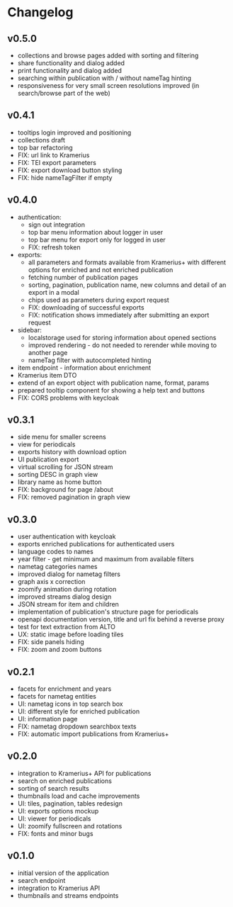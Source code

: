 # Changelog

## v0.5.0

- collections and browse pages added with sorting and filtering
- share functionality and dialog added
- print functionality and dialog added
- searching within publication with / without nameTag hinting
- responsiveness for very small screen resolutions improved (in search/browse part of the web)

## v0.4.1

- tooltips login improved and positioning
- collections draft
- top bar refactoring
- FIX: url link to Kramerius
- FIX: TEI export parameters
- FIX: export download button styling
- FIX: hide nameTagFilter if empty

## v0.4.0

- authentication:
  - sign out integration
  - top bar menu information about logger in user
  - top bar menu for export only for logged in user
  - FIX: refresh token
- exports:
  - all parameters and formats available from Kramerius+ with different options for enriched and not enriched publication
  - fetching number of publication pages
  - sorting, pagination, publication name, new columns and detail of an export in a modal
  - chips used as parameters during export request
  - FIX: downloading of successful exports
  - FIX: notification shows immediately after submitting an export request
- sidebar:
  - localstorage used for storing information about opened sections
  - improved rendering - do not needed to rerender while moving to another page
  - nameTag filter with autocompleted hinting
- item endpoint - information about enrichment
- Kramerius item DTO
- extend of an export object with publication name, format, params
- prepared tooltip component for showing a help text and buttons
- FIX: CORS problems with keycloak

## v0.3.1

- side menu for smaller screens
- view for periodicals
- exports history with download option
- UI publication export
- virtual scrolling for JSON stream
- sorting DESC in graph view
- library name as home button
- FIX: background for page /about
- FIX: removed pagination in graph view

## v0.3.0

- user authentication with keycloak
- exports enriched publications for authenticated users
- language codes to names
- year filter - get minimum and maximum from available filters
- nametag categories names
- improved dialog for nametag filters
- graph axis x correction
- zoomify animation during rotation
- improved streams dialog design
- JSON stream for item and children
- implementation of publication's structure page for periodicals
- openapi documentation version, title and url fix behind a reverse proxy
- test for text extraction from ALTO
- UX: static image before loading tiles
- FIX: side panels hiding
- FIX: zoom and zoom buttons

## v0.2.1

- facets for enrichment and years
- facets for nametag entities
- UI: nametag icons in top search box
- UI: different style for enriched publication
- UI: information page
- FIX: nametag dropdown searchbox texts
- FIX: automatic import publications from Kramerius+

## v0.2.0

- integration to Kramerius+ API for publications
- search on enriched publications
- sorting of search results
- thumbnails load and cache improvements
- UI: tiles, pagination, tables redesign
- UI: exports options mockup
- UI: viewer for periodicals
- UI: zoomify fullscreen and rotations
- FIX: fonts and minor bugs

## v0.1.0

- initial version of the application
- search endpoint
- integration to Kramerius API
- thumbnails and streams endpoints
